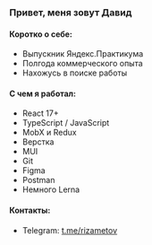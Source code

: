 ### Привет, меня зовут Давид

#### Коротко о себе:

- Выпускник Яндекс.Практикума
- Полгода коммерческого опыта
- Нахожусь в поиске работы

#### С чем я работал:

- React 17+
- TypeScript / JavaScript
- MobX и Redux
- Верстка
- MUI
- Git
- Figma
- Postman
- Немного Lerna

#### Контакты:

- Telegram: [t.me/rizametov](https://t.me/rizametov)</br>
